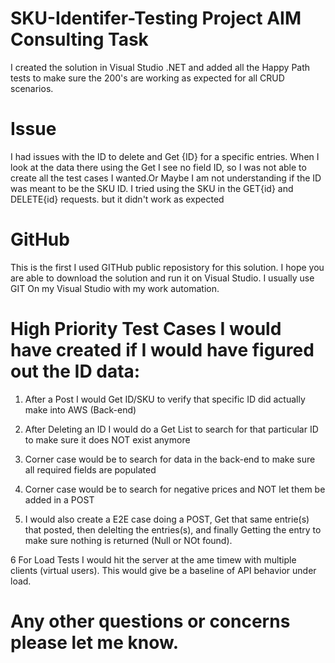 # SKU-Identifer-Testing Project AIM Consulting Task
 I created the solution in Visual Studio .NET and added all the Happy Path tests to make sure the 200's are working as expected for all CRUD scenarios. 

# Issue
I had issues with the ID to delete and Get {ID} for a specific entries. When I look at the data there using the Get I see no field ID, so  I was not able to create all 
the test cases I wanted.Or Maybe I am not understanding if the ID was meant to be the SKU ID.  I tried using the SKU in the GET{id} and DELETE{id} requests. but it didn't 
work as expected

# GitHub
This is the first I used GITHub public reposistory for this solution. I hope you are able to download the solution and run it on Visual Studio. I usually use GIT On my Visual 
Studio with my work automation. 

# High Priority Test Cases I would have created if I would have figured out the ID data:  
1. After a Post I would Get ID/SKU to verify that specific ID did actually make into AWS (Back-end)

2. After Deleting an ID I would do a Get List to search for that particular ID to make sure it does NOT exist anymore

3. Corner case would be to search for data in the back-end to make sure all required fields are populated

4. Corner case would be to search for negative prices and NOT let them be added in a POST 

5. I would also create a E2E case doing a POST, Get that same entrie(s) that posted, then delelting the entries(s), and finally Getting the entry to make sure nothing is returned (Null or NOt found). 

6 For Load Tests I would hit the server at the ame timew with multiple clients (virtual users). This would give be a baseline of API behavior under load. 

# Any other questions or concerns please let me know. 
